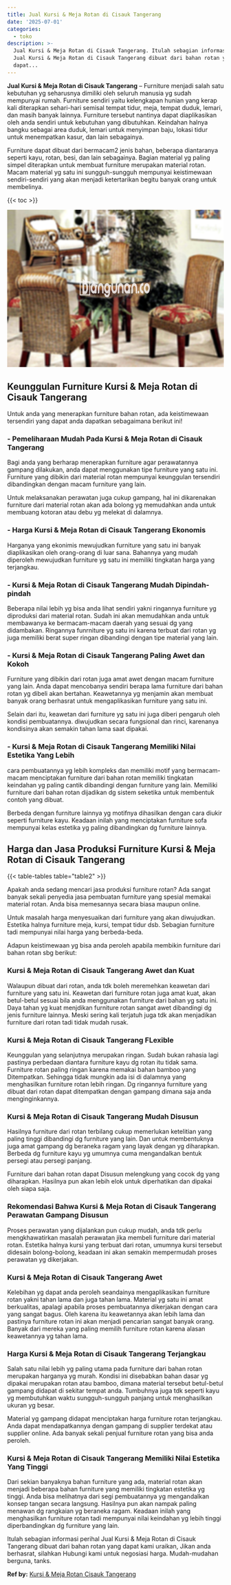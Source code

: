 ```yaml
---
title: Jual Kursi & Meja Rotan di Cisauk Tangerang
date: '2025-07-01'
categories:
  - toko
description: >-
  Jual Kursi & Meja Rotan di Cisauk Tangerang. Itulah sebagian informasi perihal
  Jual Kursi & Meja Rotan di Cisauk Tangerang dibuat dari bahan rotan yang
  dapat...
---
```


**Jual Kursi & Meja Rotan di Cisauk Tangerang** – Furniture menjadi salah satu kebutuhan yg seharusnya dimiliki oleh seluruh manusia yg sudah mempunyai rumah. Furniture sendiri yaitu kelengkapan hunian yang kerap kali diterapkan sehari-hari semisal tempat tidur, meja, tempat duduk, lemari, dan masih banyak lainnya. Furniture tersebut nantinya dapat diaplikasikan oleh anda sendiri untuk kebutuhan yang dibutuhkan. Keindahan halnya bangku sebagai area duduk, lemari untuk menyimpan baju, lokasi tidur untuk menempatkan kasur, dan lain sebagainya.

Furniture dapat dibuat dari bermacam2 jenis bahan, beberapa diantaranya seperti kayu, rotan, besi, dan lain sebagainya. Bagian material yg paling simpel diterapkan untuk membuat furniture merupakan material rotan. Macam material yg satu ini sungguh-sungguh mempunyai keistimewaan sendiri-sendiri yang akan menjadi ketertarikan begitu banyak orang untuk membelinya.

{{< toc >}}

![Jual Kursi & Meja Rotan di Cisauk Tangerang](/images/kursi-meja-rotan-murah18.png)

## Keunggulan Furniture Kursi & Meja Rotan di Cisauk Tangerang

Untuk anda yang menerapkan furniture bahan rotan, ada keistimewaan tersendiri yang dapat anda dapatkan sebagaimana berikut ini!

### \- Pemeliharaan Mudah Pada Kursi & Meja Rotan di Cisauk Tangerang

Bagi anda yang berharap menerapkan furniture agar perawatannya gampang dilakukan, anda dapat menggunakan tipe furniture yang satu ini. Furniture yang dibikin dari material rotan mempunyai keunggulan tersendiri dibandingkan dengan macam furniture yang lain.

Untuk melaksanakan perawatan juga cukup gampang, hal ini dikarenakan furniture dari material rotan akan ada bolong yg memudahkan anda untuk membuang kotoran atau debu yg melekat di dalamnya.

### \- Harga Kursi & Meja Rotan di Cisauk Tangerang Ekonomis

Harganya yang ekonimis mewujudkan furniture yang satu ini banyak diaplikasikan oleh orang-orang di luar sana. Bahannya yang mudah diperoleh mewujudkan furniture yg satu ini memiliki tingkatan harga yang terjangkau.

### \- Kursi & Meja Rotan di Cisauk Tangerang Mudah Dipindah-pindah

Beberapa nilai lebih yg bisa anda lihat sendiri yakni ringannya furniture yg diproduksi dari material rotan. Sudah ini akan memudahkan anda untuk membawanya ke bermacam-macam daerah yang sesuai dg yang didambakan. Ringannya funrniture yg satu ini karena terbuat dari rotan yg juga memiliki berat super ringan dibandingi dengan tipe material yang lain.

### \- Kursi & Meja Rotan di Cisauk Tangerang Paling Awet dan Kokoh

Furniture yang dibikin dari rotan juga amat awet dengan macam furniture yang lain. Anda dapat mencobanya sendiri berapa lama furniture dari bahan rotan yg dibeli akan bertahan. Keawetannya yg menjamin akan membuat banyak orang berhasrat untuk mengaplikasikan furniture yang satu ini.

Selain dari itu, keawetan dari furniture yg satu ini juga diberi pengaruh oleh kondisi pembuatannya. diwujudkan secara fungsional dan rinci, karenanya kondisinya akan semakin tahan lama saat dipakai.

### \- Kursi & Meja Rotan di Cisauk Tangerang Memiliki Nilai Estetika Yang Lebih

cara pembuatannya yg lebih kompleks dan memiliki motif yang bermacam-macam menciptakan furniture dari bahan rotan memiliki tingkatan keindahan yg paling cantik dibandingi dengan furniture yang lain. Memiliki furniture dari bahan rotan dijadikan dg sistem seketika untuk membentuk contoh yang dibuat.

Berbeda dengan furniture lainnya yg motifnya dihasilkan dengan cara diukir seperti furniture kayu. Keadaan inilah yang menciptakan furniture sofa mempunyai kelas estetika yg paling dibandingkan dg furniture lainnya.

## Harga dan Jasa Produksi Furniture Kursi & Meja Rotan di Cisauk Tangerang

{{< table-tables table="table2" >}}

Apakah anda sedang mencari jasa produksi furniture rotan? Ada sangat banyak sekali penyedia jasa pembuatan furniture yang spesial memakai material rotan. Anda bisa memesannya secara biasa maupun online.

Untuk masalah harga menyesuaikan dari furniture yang akan diwujudkan. Estetika halnya furniture meja, kursi, tempat tidur dsb. Sebagian furniture tadi mempunyai nilai harga yang berbeda-beda.

Adapun keistimewaan yg bisa anda peroleh apabila membikin furniture dari bahan rotan sbg berikut:

### Kursi & Meja Rotan di Cisauk Tangerang Awet dan Kuat

Walaupun dibuat dari rotan, anda tdk boleh meremehkan keawetan dari furniture yang satu ini. Keawetan dari furniture rotan juga amat kuat, akan betul-betul sesuai bila anda menggunakan furniture dari bahan yg satu ini. Daya tahan yg kuat menjdikan furniture rotan sangat awet dibandingi dg jenis furniture lainnya. Meski sering kali terjatuh juga tdk akan menjadikan furniture dari rotan tadi tidak mudah rusak.

### Kursi & Meja Rotan di Cisauk Tangerang FLexible

Keunggulan yang selanjutnya merupakan ringan. Sudah bukan rahasia lagi pastinya perbedaan diantara furniture kayu dg rotan itu tidak sama. Furniture rotan paling ringan karena memakai bahan bamboo yang Ditempatkan. Sehingga tidak mungkin ada isi di dalamnya yang menghasilkan furniture rotan lebih ringan. Dg ringannya furniture yang dibuat dari rotan dapat ditempatkan dengan gampang dimana saja anda menginginkannya.

### Kursi & Meja Rotan di Cisauk Tangerang Mudah Disusun

Hasilnya furniture dari rotan terbilang cukup memerlukan ketelitian yang paling tinggi dibandingi dg furniture yang lain. Dan untuk membentuknya juga amat gampang dg beraneka ragam yang layak dengan yg diharapkan. Berbeda dg furniture kayu yg umumnya cuma mengandalkan bentuk persegi atau persegi panjang.

Furniture dari bahan rotan dapat Disusun melengkung yang cocok dg yang diharapkan. Hasilnya pun akan lebih elok untuk diperhatikan dan dipakai oleh siapa saja.

### Rekomendasi Bahwa Kursi & Meja Rotan di Cisauk Tangerang Perawatan Gampang Disusun

Proses perawatan yang dijalankan pun cukup mudah, anda tdk perlu mengkhawatirkan masalah perawatan jika membeli furniture dari material rotan. Estetika halnya kursi yang terbuat dari rotan, umumnya kursi tersebut didesain bolong-bolong, keadaan ini akan semakin mempermudah proses perawatan yg dikerjakan.

### Kursi & Meja Rotan di Cisauk Tangerang Awet

Kelebihan yg dapat anda peroleh seandainya mengaplikasikan furniture rotan yakni tahan lama dan juga tahan lama. Material yg satu ini amat berkualitas, apalagi apabila proses pembuatannya dikerjakan dengan cara yang sangat bagus. Oleh karena itu keawetannya akan lebih lama dan pastinya furniture rotan ini akan menjadi pencarian sangat banyak orang. Banyak dari mereka yang paling memilih furniture rotan karena alasan keawetannya yg tahan lama.

### Harga Kursi & Meja Rotan di Cisauk Tangerang Terjangkau

Salah satu nilai lebih yg paling utama pada furniture dari bahan rotan merupakan harganya yg murah. Kondisi ini disebabkan bahan dasar yg dipakai merupakan rotan atau bamboo, dimana material tersebut betul-betul gampang didapat di sekitar tempat anda. Tumbuhnya juga tdk seperti kayu yg membutuhkan waktu sungguh-sungguh panjang untuk menghasilkan ukuran yg besar.

Material yg gampang didapat menciptakan harga furniture rotan terjangkau. Anda dapat mendapatkannya dengan gampang di supplier terdekat atau supplier online. Ada banyak sekali penjual furniture rotan yang bisa anda peroleh.

### Kursi & Meja Rotan di Cisauk Tangerang Memiliki Nilai Estetika Yang Tinggi

Dari sekian banyaknya bahan furniture yang ada, material rotan akan menjadi beberapa bahan furniture yang memiliki tingkatan estetika yg tinggi. Anda bisa melihatnya dari segi pembuatannya yg mengandalkan konsep tangan secara langsung. Hasilnya pun akan nampak paling menawan dg rangkaian yg beraneka ragam. Keadaan inilah yang menghasilkan furniture rotan tadi mempunyai nilai keindahan yg lebih tinggi diperbandingkan dg furniture yang lain.

Itulah sebagian informasi perihal Jual Kursi & Meja Rotan di Cisauk Tangerang dibuat dari bahan rotan yang dapat kami uraikan, Jikan anda berhasrat, silahkan Hubungi kami untuk negosiasi harga. Mudah-mudahan berguna, tanks.

**Ref by:** [Kursi & Meja Rotan Cisauk Tangerang](https://id.wikipedia.org/wiki/Kursi)
